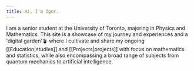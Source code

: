 ```yaml
---
title: Hi, I'm Igor.
---
```

I am a senior student at the University of Toronto, majoring in Physics and Mathematics. This site is a showcase of my journey and experiences and a 'digital garden'🪴 where I cultivate and share my ongoing [[Education|studies]] and [[Projects|projects]] with focus on mathematics and statistics, while also encompassing a broad range of subjects from quantum mechanics to artificial intelligence.



